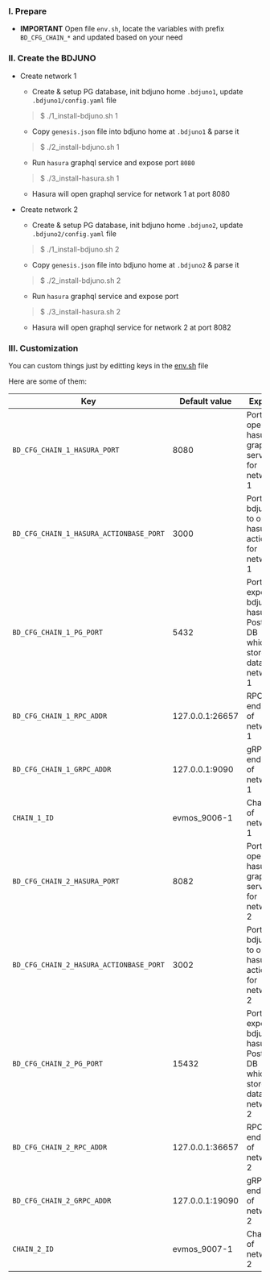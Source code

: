 ### I. Prepare
- **IMPORTANT** Open file `env.sh`, locate the variables with prefix `BD_CFG_CHAIN_*` and updated based on your need

### II. Create the BDJUNO
- Create network 1
    - Create & setup PG database, init bdjuno home `.bdjuno1`, update `.bdjuno1/config.yaml` file
    > $ ./1_install-bdjuno.sh 1

    - Copy `genesis.json` file into bdjuno home at `.bdjuno1` & parse it
    > $ ./2_install-bdjuno.sh 1

    - Run `hasura` graphql service and expose port `8080`
    > $ ./3_install-hasura.sh 1

    - Hasura will open graphql service for network 1 at port 8080

- Create network 2
    - Create & setup PG database, init bdjuno home `.bdjuno2`, update `.bdjuno2/config.yaml` file
    > $ ./1_install-bdjuno.sh 2

    - Copy `genesis.json` file into bdjuno home at `.bdjuno2` & parse it
    > $ ./2_install-bdjuno.sh 2

    - Run `hasura` graphql service and expose port
    > $ ./3_install-hasura.sh 2

    - Hasura will open graphql service for network 2 at port 8082

### III. Customization
You can custom things just by editting keys in the [env.sh](https://github.com/VictorTrustyDev/EVMOS-sample-scripts/blob/main/env.sh) file

Here are some of them:

| Key | Default value | Explain |
| --- | --- | --- |
| `BD_CFG_CHAIN_1_HASURA_PORT` | 8080 | Port to open hasura graphql service for network 1 |
| `BD_CFG_CHAIN_1_HASURA_ACTIONBASE_PORT` | 3000 | Port for bdjuno to open hasura action for network 1 |
| `BD_CFG_CHAIN_1_PG_PORT` | 5432 | Port to expose bdjuno & hasura's Postgres DB which stores data for network 1 |
| `BD_CFG_CHAIN_1_RPC_ADDR` | 127.0.0.1:26657 | RPC endpoint of network 1 |
| `BD_CFG_CHAIN_1_GRPC_ADDR` | 127.0.0.1:9090 | gRPC endpoint of network 1 |
| `CHAIN_1_ID` | evmos_9006-1 | Chain id of network 1 |
| `BD_CFG_CHAIN_2_HASURA_PORT` | 8082 | Port to open hasura graphql service for network 2 |
| `BD_CFG_CHAIN_2_HASURA_ACTIONBASE_PORT` | 3002 | Port for bdjuno to open hasura action for network 2 |
| `BD_CFG_CHAIN_2_PG_PORT` | 15432 | Port to expose bdjuno & hasura's Postgres DB which stores data for network 2 |
| `BD_CFG_CHAIN_2_RPC_ADDR` | 127.0.0.1:36657 | RPC endpoint of network 2 |
| `BD_CFG_CHAIN_2_GRPC_ADDR` | 127.0.0.1:19090 | gRPC endpoint of network 2 |
| `CHAIN_2_ID` | evmos_9007-1 | Chain id of network 2 |